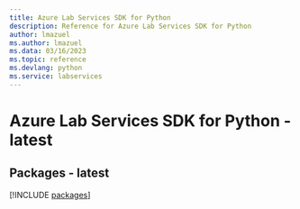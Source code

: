 ```yaml
---
title: Azure Lab Services SDK for Python
description: Reference for Azure Lab Services SDK for Python
author: lmazuel
ms.author: lmazuel
ms.data: 03/16/2023
ms.topic: reference
ms.devlang: python
ms.service: labservices
---
```

# Azure Lab Services SDK for Python - latest
## Packages - latest
[!INCLUDE [packages](lab-services-index.md)]